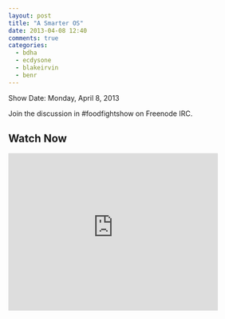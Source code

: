 ```yaml
---
layout: post
title: "A Smarter OS"
date: 2013-04-08 12:40
comments: true
categories: 
  - bdha
  - ecdysone
  - blakeirvin
  - benr
---
```

Show Date:  Monday, April 8, 2013

Join the discussion in #foodfightshow on Freenode IRC.

Watch Now
---------

<iframe width="420" height="315" src="http://www.youtube.com/embed/DJfppm1SyeI" frameborder="0" allowfullscreen></iframe>

